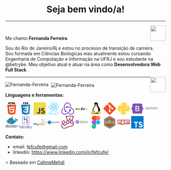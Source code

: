 <h1 align="center"> Seja bem vindo/a! </h1>
<hr />
<a href="https://github.com/fefcufe" target="_blank">
  <img align="right" src="https://cdn.iconscout.com/icon/free/png-256/github-108-438008.png" width="48px" height="48px">
</a><br />
<p align="left" >
Me chamo <b> Fernanda Ferreira</b>.
</p>
<p align="left" >
Sou do Rio de Janeiro/Rj e estou no processo de transição de carreira.<br />
Sou formada em Ciências Biológicas mas atualmente estou cursando Engenharia de 
Computação e Informação na UFRJ e sou estudante na @betrybe. Meu objetivo atual é atuar na área como <b> Desenvolvedora Web Full Stack </b>. <br> 
</p>
<a href="https://www.linkedin.com/in/fefcufe/" target="_blank">
  <img align="right" src="https://i.ibb.co/Kx2GSrT/linkedin.png" width="48px" height="48px">
</a>

<hr />

<p>
  <img align="left" src="https://github-readme-stats.vercel.app/api/top-langs/?username=fefcufe&layout=compact&theme=graywhite&title_color=268bd2" alt="Fernanda-Ferreira" />
</p>
<p>&nbsp;
  <img align="center" src="https://github-readme-stats.vercel.app/api?username=fefcufe&count_private=true&show_icons=true&theme=graywhite&icon_color=268bd2&title_color=268bd2" alt="Fernanda-Ferreira" />
</p>

**Linguagens e ferramentas:**  

<p align="left">
<img src="https://raw.githubusercontent.com/devicons/devicon/master/icons/html5/html5-original-wordmark.svg" alt="html5" width="40" height="40"/> 
<img src="https://raw.githubusercontent.com/devicons/devicon/master/icons/css3/css3-original-wordmark.svg" alt="css3" width="40" height="40"/> 
<img src="https://raw.githubusercontent.com/devicons/devicon/master/icons/javascript/javascript-original.svg" alt="javascript" width="40" height="40"/> 
<img src="https://raw.githubusercontent.com/devicons/devicon/master/icons/react/react-original-wordmark.svg" alt="react" width="40" height="40"/> 
<img src="https://raw.githubusercontent.com/devicons/devicon/master/icons/redux/redux-original.svg" alt="redux" width="40" height="40"/> 
<img src="https://raw.githubusercontent.com/devicons/devicon/master/icons/nodejs/nodejs-original-wordmark.svg" alt="nodejs" width="40" height="40"/> 
<img src="https://raw.githubusercontent.com/devicons/devicon/master/icons/linux/linux-original.svg" alt="linux" width="40" height="40" />
<img src="https://raw.githubusercontent.com/devicons/devicon/master/icons/git/git-original.svg" alt="git" width="40" height="40"/> 
<img src="https://raw.githubusercontent.com/devicons/devicon/master/icons/python/python-plain.svg" alt="Python" width="40" height="40" />
<img src="https://raw.githubusercontent.com/devicons/devicon/master/icons/bootstrap/bootstrap-plain.svg" alt="Bootstrap" width="40" height="40" />
<img src="https://github.com/devicons/devicon/blob/master/icons/express/express-original-wordmark.svg" alt="Express" width="40" height="40" />
<img src="https://github.com/devicons/devicon/blob/master/icons/docker/docker-original-wordmark.svg " alt="Docker" width="40" height="40" />
<img src="https://github.com/devicons/devicon/blob/master/icons/heroku/heroku-original-wordmark.svg" alt="Heroku" width="40" height="40" />
<img src="https://github.com/devicons/devicon/blob/master/icons/mysql/mysql-original-wordmark.svg" alt="Mysql" width="40" height="40" />
<img src="https://github.com/devicons/devicon/blob/master/icons/sequelize/sequelize-original-wordmark.svg" alt="Sequelize" width="40" height="40" />
<img src="https://github.com/devicons/devicon/blob/master/icons/jest/jest-plain.svg" alt="Jest" width="40" height="40" />
<img src="https://github.com/devicons/devicon/blob/master/icons/eslint/eslint-original-wordmark.svg" alt="ES Lint" width="40" height="40" />
<img src="https://github.com/devicons/devicon/blob/master/icons/figma/figma-original.svg" alt="Figma" width="40" height="40" />
<img src="https://github.com/devicons/devicon/blob/master/icons/mocha/mocha-plain.svg" alt="Mocha" width="40" height="40" />
<img src="https://github.com/devicons/devicon/blob/master/icons/npm/npm-original-wordmark.svg" alt="Npm" width="40" height="40" />
<img src="https://github.com/devicons/devicon/blob/master/icons/typescript/typescript-original.svg" alt="Typescript" width="40" height="40" />
  
 
**Contato:** 
  - email: fefcufe@gmail.com
  - linkedin: https://www.linkedin.com/in/fefcufe/
  
  
⭐️ Baseado em [CallmeMehdi](https://github.com/CallmeMehdi)

